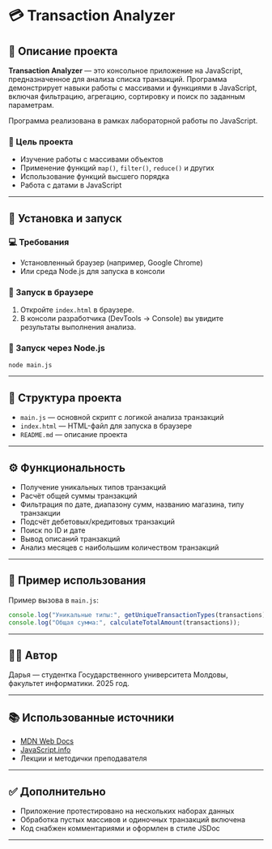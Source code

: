 # 💳 Transaction Analyzer

## 📌 Описание проекта

**Transaction Analyzer** — это консольное приложение на JavaScript, предназначенное для анализа списка транзакций. Программа демонстрирует навыки работы с массивами и функциями в JavaScript, включая фильтрацию, агрегацию, сортировку и поиск по заданным параметрам.

Программа реализована в рамках лабораторной работы по JavaScript.

### 🎯 Цель проекта

* Изучение работы с массивами объектов
* Применение функций `map()`, `filter()`, `reduce()` и других
* Использование функций высшего порядка
* Работа с датами в JavaScript

---

## 🚀 Установка и запуск

### 💻 Требования

* Установленный браузер (например, Google Chrome)
* Или среда Node.js для запуска в консоли

### 🧩 Запуск в браузере

1. Откройте `index.html` в браузере.
2. В консоли разработчика (DevTools → Console) вы увидите результаты выполнения анализа.

### 🧪 Запуск через Node.js

```bash
node main.js
```

---

## 📂 Структура проекта

* `main.js` — основной скрипт с логикой анализа транзакций
* `index.html` — HTML-файл для запуска в браузере
* `README.md` — описание проекта

---

## ⚙️ Функциональность

* Получение уникальных типов транзакций
* Расчёт общей суммы транзакций
* Фильтрация по дате, диапазону сумм, названию магазина, типу транзакции
* Подсчёт дебетовых/кредитовых транзакций
* Поиск по ID и дате
* Вывод описаний транзакций
* Анализ месяцев с наибольшим количеством транзакций

---

## 🧪 Пример использования

Пример вызова в `main.js`:

```javascript
console.log("Уникальные типы:", getUniqueTransactionTypes(transactions));
console.log("Общая сумма:", calculateTotalAmount(transactions));
```

---

## 👩‍💻 Автор

Дарья — студентка Государственного университета Молдовы, факультет информатики. 2025 год.

---

## 📚 Использованные источники

* [MDN Web Docs](https://developer.mozilla.org/ru/docs/Web/JavaScript)
* [JavaScript.info](https://learn.javascript.ru/)
* Лекции и методички преподавателя

---

## ✅ Дополнительно

* Приложение протестировано на нескольких наборах данных
* Обработка пустых массивов и одиночных транзакций включена
* Код снабжен комментариями и оформлен в стиле JSDoc

---


